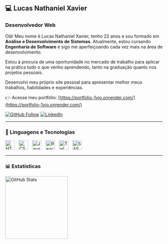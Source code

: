 ## 💻 Lucas Nathaniel Xavier

### Desenvolvedor Web

Olá! Meu nome é Lucas Nathaniel Xavier, tenho 22 anos e sou formado em **Análise e Desenvolvimento de Sistemas**. Atualmente, estou cursando **Engenharia de Software** e sigo me aperfeiçoando cada vez mais na área de desenvolvimento.

Estou à procura de uma oportunidade no mercado de trabalho para aplicar na prática tudo o que venho aprendendo, tanto na graduação quanto nos projetos pessoais.

Desenvolvi meu próprio site pessoal para apresentar melhor meus trabalhos, habilidades e experiências.

👉 Acesse meu portfólio: [https://portfolio-1yjo.onrender.com/](https://portfolio-1yjo.onrender.com/)

[![GitHub Follow](https://img.shields.io/github/followers/lnxavier?label=Seguir&style=social)](https://github.com/lnxavier)
[![LinkedIn](https://img.shields.io/badge/LinkedIn-Perfil-blue?logo=linkedin&logoColor=white&style=flat-square)](https://www.linkedin.com/in/lucas-nathaniel-xavier)

---

### 🤖 Linguagens e Tecnologias

<img 
    align="left" 
    alt="HTML"
    title="HTML" 
    width="30px" 
    style="padding-right: 10px;" 
    src="https://cdn.jsdelivr.net/gh/devicons/devicon@latest/icons/html5/html5-original.svg" 
/>
<img 
    align="left" 
    alt="CSS" 
    title="CSS"
    width="30px" 
    style="padding-right: 10px;" 
    src="https://cdn.jsdelivr.net/gh/devicons/devicon@latest/icons/css3/css3-original.svg" 
/>
<img 
    align="left" 
    alt="JavaScript" 
    title="JavaScript"
    width="30px" 
    style="padding-right: 10px;" 
    src="https://cdn.jsdelivr.net/gh/devicons/devicon@latest/icons/javascript/javascript-original.svg" 
/>
<img 
    align="left" 
    alt="React"
    title="React" 
    width="30px" 
    style="padding-right: 10px;" 
    src="https://cdn.jsdelivr.net/gh/devicons/devicon@latest/icons/react/react-original.svg" 
/>
<img 
    align="left" 
    alt="Tailwind" 
    title="Tailwind"
    width="30px" 
    style="padding-right: 10px;" 
    src="https://cdn.jsdelivr.net/gh/devicons/devicon@latest/icons/tailwindcss/tailwindcss-original.svg" 
/>
<img 
    align="left" 
    alt="SASS" 
    title="SASS"
    width="30px" 
    style="padding-right: 10px;" 
    src="https://cdn.jsdelivr.net/gh/devicons/devicon@latest/icons/sass/sass-original.svg" 
/>

<br/>
<br/>

---

### 📊 Estatísticas

<p>
  <img 
    align="left" 
    alt="GitHub Stats" 
    height="200" 
    src="https://github-readme-stats.vercel.app/api/top-langs/?username=lnxavier&theme=tokyonight&layout=compact&custom_title=Tecnologias&langs_count=6" 
  />
</p>
